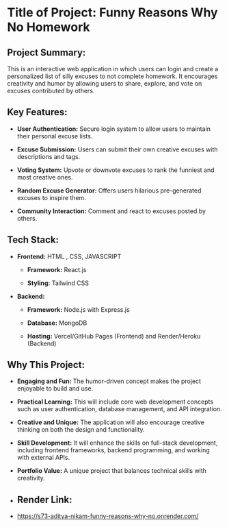# Title of Project: Funny Reasons Why No Homework

## Project Summary:

This is an interactive web application in which users can login and create a personalized list of silly excuses to not complete homework. It encourages creativity and humor by allowing users to share, explore, and vote on excuses contributed by others.

## Key Features:

- **User Authentication:** Secure login system to allow users to maintain their personal excuse lists.

- **Excuse Submission:** Users can submit their own creative excuses with descriptions and tags.

- **Voting System:** Upvote or downvote excuses to rank the funniest and most creative ones.

- **Random Excuse Generator:** Offers users hilarious pre-generated excuses to inspire them.

- **Community Interaction:** Comment and react to excuses posted by others.


## Tech Stack:

- **Frontend:** HTML , CSS, JAVASCRIPT 
 
    - **Framework:** React.js

    - **Styling:** Tailwind CSS 

- **Backend:**

    - **Framework:** Node.js with Express.js

    - **Database:** MongoDB

    - **Hosting:** Vercel/GitHub Pages (Frontend) and Render/Heroku (Backend)


## Why This Project:

- **Engaging and Fun:** The humor-driven concept makes the project enjoyable to build and use.

- **Practical Learning:** This will include core web development concepts such as user authentication, database management, and API integration.

- **Creative and Unique:** The application will also encourage creative thinking on both the design and functionality.

- **Skill Development:** It will enhance the skills on full-stack development, including frontend frameworks, backend programming, and working with external APIs.

- **Portfolio Value:** A unique project that balances technical skills with creativity.

- ## Render Link:
- https://s73-aditya-nikam-funny-reasons-why-no.onrender.com/

